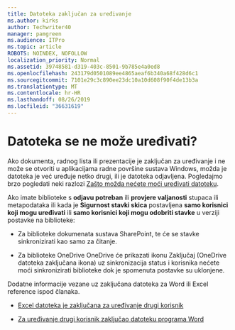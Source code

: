 ```yaml
---
title: Datoteka zaključan za uređivanje
ms.author: kirks
author: Techwriter40
manager: pamgreen
ms.audience: ITPro
ms.topic: article
ROBOTS: NOINDEX, NOFOLLOW
localization_priority: Normal
ms.assetid: 39748581-d319-403c-8501-9b785e4a0ed8
ms.openlocfilehash: 243179d0501089ee4865aeaf6b340a68f428d6c1
ms.sourcegitcommit: 7101e29c3c890ee23dc10a10d608f90f4de13b3a
ms.translationtype: MT
ms.contentlocale: hr-HR
ms.lasthandoff: 08/26/2019
ms.locfileid: "36631619"
---
```

# <a name="cant-edit-files"></a>Datoteka se ne može uređivati? 

Ako dokumenta, radnog lista ili prezentacije je zaključan za uređivanje i ne može se otvoriti u aplikacijama radne površine sustava Windows, možda je datoteka je već uređuje netko drugi, ili je datoteka odjavljena. Pogledajmo brzo pogledati neki razlozi [Zašto možda nećete moći uređivati datoteku](https://support.office.com/article/why-can-t-i-edit-this-file-97315f48-aa5e-49d3-a4ae-a14b73daf87b).

Ako imate biblioteke s **odjavu potreban** ili **provjere valjanosti** stupaca ili metapodataka ili kada je **Sigurnost stavki skica** postavljena **samo korisnici koji mogu uređivati** ili **samo korisnici koji mogu odobriti stavke** u verziji postavke na biblioteke:

- Za biblioteke dokumenata sustava SharePoint, te će se stavke sinkronizirati kao samo za čitanje.

- Za biblioteke OneDrive OneDrive će prikazati ikonu Zaključaj (OneDrive datoteka zaključana ikona) uz sinkronizacija status i korisnika nećete moći sinkronizirati biblioteke dok je spomenuta postavke su uklonjene. 

Dodatne informacije vezane uz zaključana datoteka za Word ili Excel reference ispod članaka.

- [Excel datoteka je zaključana za uređivanje drugi korisnik](https://support.office.com/article/Excel-file-is-locked-for-editing-by-another-user-6fa93887-2c2c-45f0-abcc-31b04aed68b3)

- [Za uređivanje drugi korisnik zaključao datoteku programa Word](https://support.microsoft.com/help/313472/the-document-is-locked-for-editing-by-another-user-error-message-when)